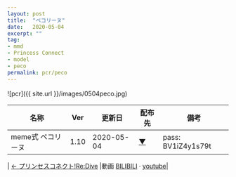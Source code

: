 ```yaml
---
layout: post
title:  "ペコリーヌ"
date:   2020-05-04
excerpt: ""
tag:
- mmd
- Princess Connect
- model
- peco
permalink: pcr/peco
---
```


![pcr]({{ site.url }}/images/0504peco.jpg)
　
　
　
 
| 名称 | Ver | 更新日 | 配布先 | 備考 |
|---|---|---|---|---|
| meme式 ペコリーヌ | 1.10 | 2020-05-04 | [▼](https://bowlroll.net/file/225183) | pass: BV1iZ4y1s79t |

| [← プリンセスコネクト!Re:Dive](https://i-fox.club/pcr/) |動画   [BILIBILI](https://www.bilibili.com/video/BV1iZ4y1s79t/) · [youtube](https://youtu.be/st-bW4whusQ)|
